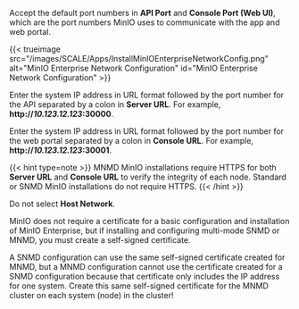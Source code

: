 &NewLine;

Accept the default port numbers in **API Port** and **Console Port (Web UI)**, which are the port numbers MinIO uses to communicate with the app and web portal.

{{< trueimage src="/images/SCALE/Apps/InstallMinIOEnterpriseNetworkConfig.png" alt="MinIO Enterprise Network Configuration" id="MinIO Enterprise Network Configuration" >}}

Enter the system IP address in URL format followed by the port number for the API separated by a colon in **Server URL**. For example, <b>http://<i>10.123.12.123</i>:30000</b>.

Enter the system IP address in URL format followed by the port number for the web portal separated by a colon in **Console URL**. For example, <b>http://<i>10.123.12.123</i>:30001</b>.

{{< hint type=note >}}
MNMD MinIO installations require HTTPS for both **Server URL** and **Console URL** to verify the integrity of each node.
Standard or SNMD MinIO installations do not require HTTPS.
{{< /hint >}}

Do not select **Host Network**.

MinIO does not require a certificate for a basic configuration and installation of MinIO Enterprise, but if installing and configuring multi-mode SNMD or MNMD, you must create a self-signed certificate.

A SNMD configuration can use the same self-signed certificate created for MNMD, but a MNMD configuration cannot use the certificate created for a SNMD configuration because that certificate only includes the IP address for one system.
Create this same self-signed certificate for the MNMD cluster on each system (node) in the cluster! 